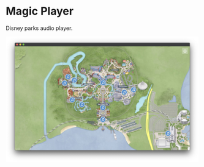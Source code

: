 # Magic Player

Disney parks audio player.

![screenshot](https://raw.githubusercontent.com/atfinke/Magic-Player/master/screenshot.jpg)
